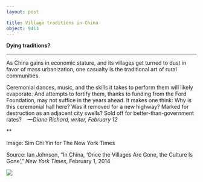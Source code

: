 ```yaml
---
layout: post

title: Village traditions in China
object: 9413
---
```

**Dying traditions?**

****

As China gains in economic stature, and its villages get turned to dust in favor of mass urbanization, one casualty is the traditional art of rural communities.

Ceremonial dances, music, and the skills it takes to perform them will likely evaporate. And attempts to fortify them, thanks to funding from the Ford Foundation, may not suffice in the years ahead. It makes one think: Why is this ceremonial hall here? Was it removed for a new highway? Marked for destruction as an adjacent city swells? Sold off for better-than-government rates?    *—Diane Richard, writer, February 12*

**

Image: Sim Chi Yin for The New York Times

Source: Ian Johnson, “In China, ‘Once the Villages Are Gone, the Culture Is Gone’,” *New York Times*, February 1, 2014

![]({{siteurl.base}}/images/14-02-12_98.61.1_WuEDIT-1.jpeg)
